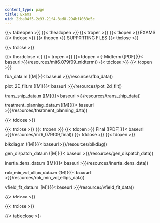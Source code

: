 ```yaml
---
content_type: page
title: Exams
uid: 2bba04f5-2e93-21f4-3ad8-294bf4033e5c
---
```


{{< tableopen >}}
{{< theadopen >}}
{{< tropen >}}
{{< thopen >}}
EXAMS
{{< thclose >}}
{{< thopen >}}
SUPPORTING FILES
{{< thclose >}}

{{< trclose >}}

{{< theadclose >}}
{{< tropen >}}
{{< tdopen >}}
Midterm ([PDF]({{< baseurl >}}/resources/mit6_079f09_midterm))
{{< tdclose >}}
{{< tdopen >}}


fba\_data.m ([M]({{< baseurl >}}/resources/fba_data))

plot\_2D\_filt.m ([M]({{< baseurl >}}/resources/plot_2d_filt))

trans\_ship\_data.m ([M]({{< baseurl >}}/resources/trans_ship_data))

treatment\_planning\_data.m ([M]({{< baseurl >}}/resources/treatment_planning_data))


{{< tdclose >}}

{{< trclose >}}
{{< tropen >}}
{{< tdopen >}}
Final ([PDF]({{< baseurl >}}/resources/mit6_079f09_final))
{{< tdclose >}}
{{< tdopen >}}


blkdiag.m ([M]({{< baseurl >}}/resources/blkdiag))

gen\_dispatch\_data.m ([M]({{< baseurl >}}/resources/gen_dispatch_data))

inertia\_dens\_data.m ([M]({{< baseurl >}}/resources/inertia_dens_data))

rob\_min\_vol\_ellips\_data.m ([M]({{< baseurl >}}/resources/rob_min_vol_ellips_data))

vfield\_fit\_data.m ([M]({{< baseurl >}}/resources/vfield_fit_data))


{{< tdclose >}}

{{< trclose >}}

{{< tableclose >}}